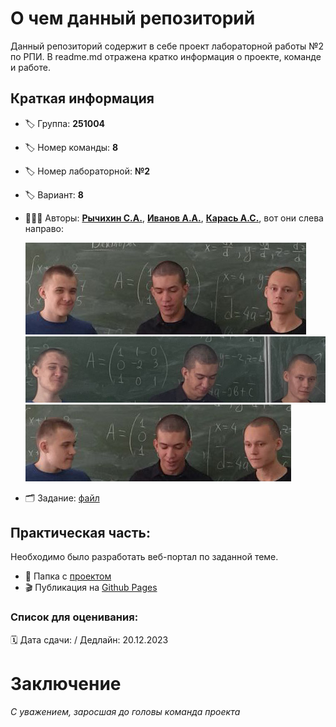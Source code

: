 # О чем данный репозиторий
Данный репозиторий содержит в себе проект лабораторной работы №2 по РПИ. В readme.md отражена кратко информация о проекте, команде и работе.
## Краткая информация
- :label: Группа: **251004**
- :label: Номер команды: **8**
- :label: Номер лабораторной: **№2**
- :label: Вариант: **8**
- :family_man_man_boy: Авторы: [**Рычихин С.А.**](https://github.com/BeerManNotAvailable1), [**Иванов А.А.**](https://github.com/AndreyItMe),  [**Карась А.С.**](https://github.com/anticlown322), вот они слева направо:

    ![Первое фото команды](/assets/images/team-photo-1.jpg)
    ![Второе фото команды](/assets/images/team-photo-2.jpg)
    ![Третье фото команды](/assets/images/team-photo-3.jpg)
- :card_index_dividers: Задание: [файл](assets/docs/Практическое%20задание%202.docx)
## Практическая часть: 
Необходимо было разработать веб-портал по заданной теме.

- :file_folder: Папка с [проектом](Project/)
- :clapper: Публикация на [Github Pages](https://anticlown322.github.io/WH-40K-Wiki-Imitation/)
### Список для оценивания:
:spiral_calendar: Дата сдачи: / Дедлайн: 20.12.2023

# Заключение

*С уважением, заросшая до головы команда проекта*
